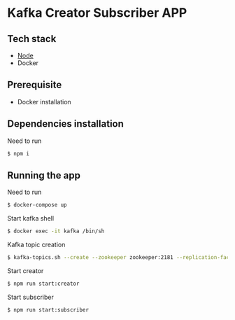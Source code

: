 # Kafka Creator Subscriber APP

## Tech stack
- [Node](https://nodejs.org/en/)
- Docker


## Prerequisite 
- Docker installation

## Dependencies installation
Need to run 
```bash
$ npm i
```
## Running the app
Need to run
```bash
$ docker-compose up
```
Start kafka shell
```bash
$ docker exec -it kafka /bin/sh
```
Kafka topic creation
```bash
$ kafka-topics.sh --create --zookeeper zookeeper:2181 --replication-factor 1 --partitions 1 --topic kafka
```
Start creator
```bash
$ npm run start:creator
```
Start subscriber
```bash
$ npm run start:subscriber
```
